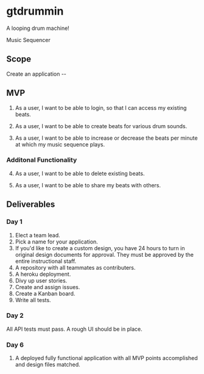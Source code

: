 # gtdrummin

A looping drum machine!

 Music Sequencer

## Scope

Create an application -- 

## MVP

1. As a user, I want to be able to login, so that I can access my existing beats.

2. As a user, I want to be able to create beats for various drum sounds.

3. As a user, I want to be able to increase or decrease the beats per minute at which my music sequence plays. 


### Additonal Functionality

4. As a user, I want to be able to delete existing beats. 

5. As a user, I want to be able to share my beats with others. 


## Deliverables

### Day 1

1. Elect a team lead. 
2. Pick a name for your application.
3. If you'd like to create a custom design, you have 24 hours to turn in original design documents for approval. They must be approved by the entire instructional staff. 
4. A repository with all teammates as contributers. 
5. A heroku deployment.
6. Divy up user stories.
7. Create and assign issues. 
8. Create a Kanban board. 
9. Write all tests.


### Day 2

All API tests must pass. 
A rough UI should be in place. 


### Day 6

1. A deployed fully functional application with all MVP points accomplished and design files matched. 